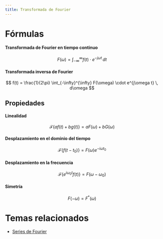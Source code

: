 ```yaml
---
title: Transformada de Fourier
---
```


# Fórmulas

#### Transformada de Fourier en tiempo continuo

$$
F(\omega) = \int_{-\infty}^{\infty} f(t) \cdot e^{-j\omega t} \, dt
$$

#### Transformada inversa de Fourier

$$
f(t) = \frac{1}{2\pi} \int_{-\infty}^{\infty} F(\omega) \cdot e^{j\omega t} \, d\omega
$$

## Propiedades

#### Linealidad

$$\mathcal{F}\{af(t) + bg(t)\} = aF(\omega) + bG(\omega)$$

#### Desplazamiento en el dominio del tiempo

$$\mathcal{F}\{f(t - t_0)\} = F(\omega)e^{-i\omega t_0}$$

#### Desplazamiento en la frecuencia

$$\mathcal{F}\{e^{i\omega_0 t}f(t)\} = F(\omega - \omega_0)$$

#### Simetría

$$F(-\omega) = F^*(\omega)$$

# Temas relacionados

- [Series de Fourier](Series%20de%20Fourier.md)
